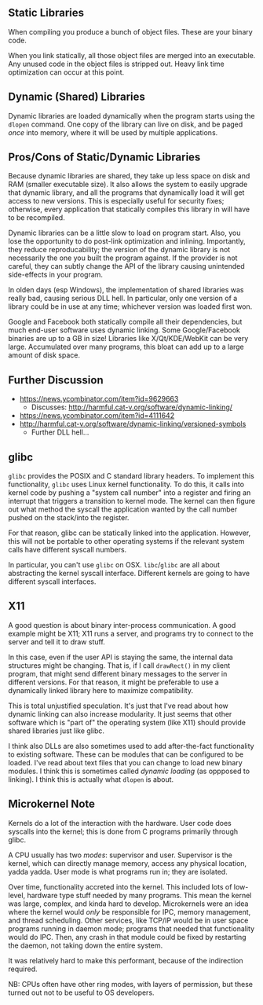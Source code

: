 ## Static Libraries

When compiling you produce a bunch of object files. These are your
binary code.

When you link statically, all those object files are merged into an
executable. Any unused code in the object files is stripped out. Heavy
link time optimization can occur at this point.

## Dynamic (Shared) Libraries

Dynamic libraries are loaded dynamically when the program starts using
the `dlopen` command. One copy of the library can live on disk, and be
paged *once* into memory, where it will be used by multiple
applications.

## Pros/Cons of Static/Dynamic Libraries

Because dynamic libraries are shared, they take up less space on disk
and RAM (smaller executable size). It also allows the system to easily
upgrade that dynamic library, and all the programs that dynamically
load it will get access to new versions. This is especially useful for
security fixes; otherwise, every application that statically compiles
this library in will have to be recompiled.

Dynamic libraries can be a little slow to load on program start. Also,
you lose the opportunity to do post-link optimization and
inlining. Importantly, they reduce reproducability; the version of the
dynamic library is not necessarily the one you built the program
against. If the provider is not careful, they can subtly change the
API of the library causing unintended side-effects in your program.

In olden days (esp Windows), the implementation of shared libraries
was really bad, causing serious DLL hell. In particular, only one
version of a library could be in use at any time; whichever version
was loaded first won.

Google and Facebook both statically compile all their dependencies,
but much end-user software uses dynamic linking. Some Google/Facebook
binaries are up to a GB in size! Libraries like X/Qt/KDE/WebKit can be
very large. Accumulated over many programs, this bloat can add up to a
large amount of disk space.

## Further Discussion

* https://news.ycombinator.com/item?id=9629663
    * Discusses: http://harmful.cat-v.org/software/dynamic-linking/
* https://news.ycombinator.com/item?id=4111642
* http://harmful.cat-v.org/software/dynamic-linking/versioned-symbols
    * Further DLL hell...

## glibc

`glibc` provides the POSIX and C standard library headers. To
implement this functionality, `glibc` uses Linux kernel
functionality. To do this, it calls into kernel code by pushing a
"system call number" into a register and firing an interrupt that
triggers a transition to kernel mode. The kernel can then figure out
what method the syscall the application wanted by the call number
pushed on the stack/into the register.

For that reason, glibc can be statically linked into the
application. However, this will not be portable to other operating
systems if the relevant system calls have different syscall numbers.

In particular, you can't use `glibc` on OSX. `libc`/`glibc` are all
about abstracting the kernel syscall interface. Different kernels are
going to have different syscall interfaces.

## X11

A good question is about binary inter-process communication. A good
example might be X11; X11 runs a server, and programs try to connect
to the server and tell it to draw stuff.

In this case, even if the user API is staying the same, the internal
data structures might be changing. That is, if I call `drawRect()` in
my client program, that might send different binary messages to the
server in different versions. For that reason, it might be preferable
to use a dynamically linked library here to maximize compatibility.

This is total unjustified speculation. It's just that I've read about
how dynamic linking can also increase modularity. It just seems that
other software which is "part of" the operating system (like X11)
should provide shared libraries just like glibc.

I think also DLLs are also sometimes used to add after-the-fact
functionality to existing software. These can be modules that can be
configured to be loaded. I've read about text files that you can
change to load new binary modules. I think this is sometimes called
*dynamic loading* (as oppposed to linking). I think this is actually
what `dlopen` is about.

## Microkernel Note

Kernels do a lot of the interaction with the hardware. User code does
syscalls into the kernel; this is done from C programs primarily
through glibc.

A CPU usually has two *modes*: supervisor and user. Supervisor is the
kernel, which can directly manage memory, access any physical
location, yadda yadda. User mode is what programs run in; they are
isolated.

Over time, functionality accreted into the kernel. This included lots
of low-level, hardware type stuff needed by many programs. This mean
the kernel was large, complex, and kinda hard to develop. Microkernels
were an idea where the kernel would *only* be responsible for IPC,
memory management, and thread scheduling. Other services, like TCP/IP
would be in user space programs running in daemon mode; programs that
needed that functionality would do IPC. Then, any crash in that module
could be fixed by restarting the daemon, not taking down the entire
system.

It was relatively hard to make this performant, because of the
indirection required.

NB: CPUs often have other ring modes, with layers of permission, but
these turned out not to be useful to OS developers.
